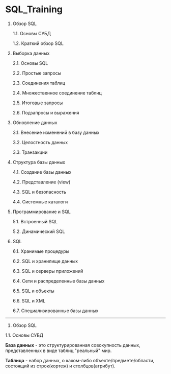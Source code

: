 # SQL_Training

1. Обзор SQL

   1.1. Основы СУБД
   
   1.2. Краткий обзор SQL
3. Выборка данных

   2.1. Основы SQL
   
   2.2. Простые запросы

   2.3. Соединения таблиц

   2.4. Множественное соединение таблиц

   2.5. Итоговые запросы

   2.6. Подзапросы и выражения
4. Обновление данных

   3.1. Внесение изменений в базу данных

   3.2. Целостность данных

   3.3. Транзакции
5. Структура базы данных

   4.1. Создание базы данных

   4.2. Представление (view)

   4.3. SQL и безопасность

   4.4. Системные каталоги

6. Программирование и SQL

   5.1. Встроенный SQL

   5.2. Динамический SQL
8. SQL

   6.1. Хранимые процедуры 

   6.2. SQL и хранилище данных

   6.3. SQL и серверы приложений

   6.4. Сети и распределенные базы данных

   6.5. SQL и объекты

   6.6. SQL и XML

   6.7. Специализированные базы данных
   
---
1. Обзор SQL

1.1. Основы СУБД

**База данных** - это структурированная совокупность данных, представленных в виде таблиц "реальный" мир.

**Таблица** - набор данных, о каком-либо объекте/предмете/области, состоящий из строк(кортеж) и столбцов(атрибут).
